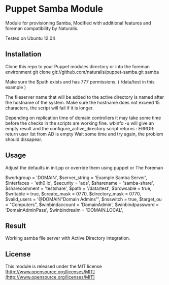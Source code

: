 # Puppet Samba Module

Module for provisioning Samba, Modified with additional features and foreman compatibility by Naturalis.

Tested on Ubuntu 12.04

## Installation

Clone this repo to your Puppet modules directory or into the foreman environment
    git clone git://github.com/naturalis/puppet-samba.git samba

Make sure the $path exists and has 777 permissions. ( /data/test in this example )

The fileserver name that will be added to the active directory is named after the hostname of the system. Make sure the hostname does not exceed 15 characters, the script will fail if it is longer. 

Depending on replication time of domain controllers it may take some time before the checks in the scripts are working fine.
wbinfo -u will give an empty result and the configure_active_directory script returns : ERROR: return user list from AD is empty
Wait some time and try again, the problem should dissapear. 

## Usage

Adjust the defaults in init.pp or override them using puppet or The Foreman

  $workgroup         = 'DOMAIN',
  $server_string     = 'Example Samba Server',
  $interfaces        = 'eth0 lo',
  $security          = 'ads',
  $sharename         = 'samba-share',
  $sharecomment      = 'testshare',
  $path              = '/data/test',
  $browsable         = true,
  $writable          = true,
  $create_mask       = 0770,
  $directory_mask    = 0770,
  $valid_users       = '@DOMAIN\"Domain Admins"',
  $nsswitch          = true,
  $target_ou         = "Computers",
  $winbindaccount    = 'DomainAdmin',
  $winbindpassword   = 'DomainAdminPass',
  $winbindrealm      = 'DOMAIN.LOCAL',

## Result

Working samba file server with Active Directory integration. 

## License

This module is released under the MIT license  [http://www.opensource.org/licenses/MIT](http://www.opensource.org/licenses/MIT)


